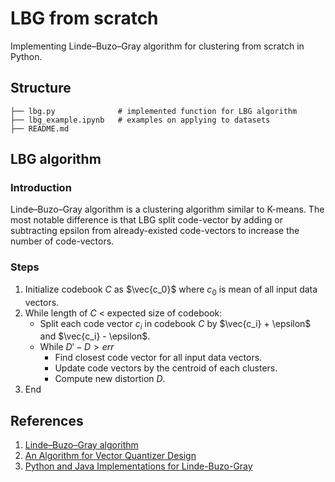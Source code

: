 # LBG from scratch

Implementing Linde–Buzo–Gray algorithm for clustering from scratch in Python.

## Structure
	├── lbg.py              # implemented function for LBG algorithm
	├── lbg_example.ipynb   # examples on applying to datasets
	├── README.md 

## LBG algorithm
### Introduction
Linde–Buzo–Gray algorithm is a clustering algorithm similar to K-means. The most notable difference is that LBG split code-vector by adding or subtracting epsilon from already-existed code-vectors to increase the number of code-vectors. 

### Steps
1. Initialize codebook $C$ as $\vec{c_0}$ where $c_0$ is mean of all input data vectors.
2. While length of $C$ < expected size of codebook: 
	 - Split each code vector $c_i$ in codebook $C$ by $\vec{c_i} + \epsilon$ and $\vec{c_i} - \epsilon$. 
	 - While $D'- D > err$
	   - Find closest code vector for all input data vectors.
	   - Update code vectors by the centroid of each clusters.
	   - Compute new distortion $D$. 
3. End

## References

1. [Linde–Buzo–Gray algorithm](https://en.wikipedia.org/wiki/Linde%E2%80%93Buzo%E2%80%93Gray_algorithm)
2. [An Algorithm for Vector Quantizer Design](https://ieeexplore.ieee.org/document/1094577)
3. [Python and Java Implementations for Linde-Buzo-Gray](https://mkonrad.net/projects/gen_lloyd.html) 



